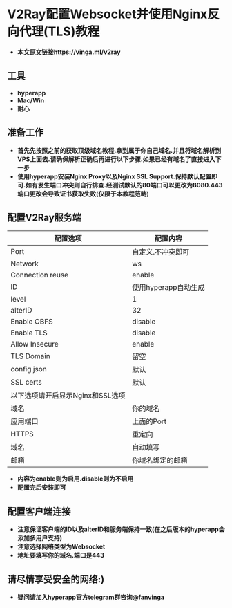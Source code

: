 # V2Ray配置Websocket并使用Nginx反向代理(TLS)教程


* **本文原文链接https://vinga.ml/v2ray**
## 工具



* **hyperapp**
* **Mac/Win**
* **耐心**





## 准备工作



* **首先先按照之前的获取顶级域名教程.拿到属于你自己域名.并且将域名解析到VPS上面去.请确保解析正确后再进行以下步骤.如果已经有域名了直接进入下一步**
* **使用hyperapp安装Nginx Proxy以及Nginx SSL Support.保持默认配置即可.如有发生端口冲突则自行排查.经测试默认的80端口可以更改为8080.443端口更改会导致证书获取失败(仅限于本教程范畴)**





## 配置V2Ray服务端

| 配置选项                 | 配置内容           |
| -------------------- | -------------- |
| Port                 | 自定义.不冲突即可      |
| Network              | ws             |
| Connection reuse     | enable         |
| ID                   | 使用hyperapp自动生成 |
| level                | 1              |
| alterID              | 32             |
| Enable OBFS          | disable        |
| Enable TLS           | disable        |
| Allow Insecure       | enable         |
| TLS Domain           | 留空             |
| config.json          | 默认             |
| SSL certs            | 默认             |
| 以下选项请开启显示Nginx和SSL选项 |                |
| 域名                   | 你的域名           |
| 应用端口                 | 上面的Port        |
| HTTPS                | 重定向            |
| 域名                   | 自动填写           |
| 邮箱                   | 你域名绑定的邮箱       |

* **内容为enable则为启用.disable则为不启用**
* **配置完后安装即可**




## 配置客户端连接



* **注意保证客户端的ID以及alterID和服务端保持一致(在之后版本的hyperapp会添加多用户支持)**
* **注意选择网络类型为Websocket**
* **地址要填写你的域名.端口是443**




## 请尽情享受安全的网络:)
* **疑问请加入hyperapp官方telegram群咨询@fanvinga**

